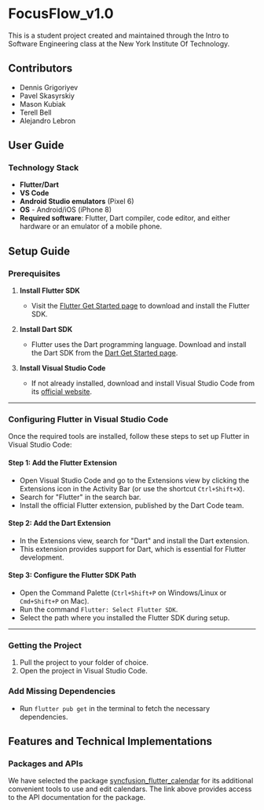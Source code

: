 # FocusFlow_v1.0

This is a student project created and maintained through the Intro to Software Engineering class at the New York Institute Of Technology.

## Contributors

- Dennis Grigoriyev   
- Pavel Skasyrskiy
- Mason Kubiak
- Terell Bell
- Alejandro Lebron

## User Guide

### Technology Stack

- **Flutter/Dart**
- **VS Code**
- **Android Studio emulators** (Pixel 6)
- **OS** - Android/iOS (iPhone 8)
- **Required software**: Flutter, Dart compiler, code editor, and either hardware or an emulator of a mobile phone.

## Setup Guide

### Prerequisites

1. **Install Flutter SDK**  
   - Visit the [Flutter Get Started page](https://flutter.dev/docs/get-started/install) to download and install the Flutter SDK.  

2. **Install Dart SDK**  
   - Flutter uses the Dart programming language. Download and install the Dart SDK from the [Dart Get Started page](https://dart.dev/get-dart).  

3. **Install Visual Studio Code**  
   - If not already installed, download and install Visual Studio Code from its [official website](https://code.visualstudio.com/).

---

### Configuring Flutter in Visual Studio Code  

Once the required tools are installed, follow these steps to set up Flutter in Visual Studio Code:

#### Step 1: Add the Flutter Extension  
- Open Visual Studio Code and go to the Extensions view by clicking the Extensions icon in the Activity Bar (or use the shortcut `Ctrl+Shift+X`).  
- Search for "Flutter" in the search bar.  
- Install the official Flutter extension, published by the Dart Code team.

#### Step 2: Add the Dart Extension  
- In the Extensions view, search for "Dart" and install the Dart extension.  
- This extension provides support for Dart, which is essential for Flutter development.

#### Step 3: Configure the Flutter SDK Path  
- Open the Command Palette (`Ctrl+Shift+P` on Windows/Linux or `Cmd+Shift+P` on Mac).  
- Run the command `Flutter: Select Flutter SDK`.  
- Select the path where you installed the Flutter SDK during setup.

---

### Getting the Project

1. Pull the project to your folder of choice.
2. Open the project in Visual Studio Code.

### Add Missing Dependencies

- Run `flutter pub get` in the terminal to fetch the necessary dependencies.

## Features and Technical Implementations

### Packages and APIs

We have selected the package [syncfusion_flutter_calendar](https://pub.dev/packages/syncfusion_flutter_calendar) for its additional convenient tools to use and edit calendars. The link above provides access to the API documentation for the package.

